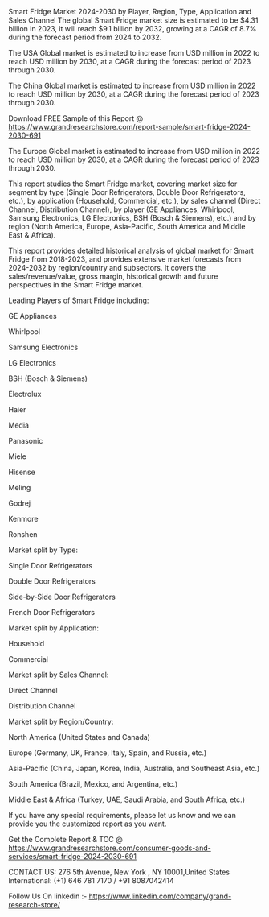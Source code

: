 Smart Fridge Market 2024-2030 by Player, Region, Type, Application and Sales Channel
The global Smart Fridge market size is estimated to be $4.31 billion in 2023, it will reach $9.1 billion by 2032, growing at a CAGR of 8.7% during the forecast period from 2024 to 2032.

The USA Global market is estimated to increase from USD million in 2022 to reach USD million by 2030, at a CAGR during the forecast period of 2023 through 2030.

The China Global market is estimated to increase from USD million in 2022 to reach USD million by 2030, at a CAGR during the forecast period of 2023 through 2030.

Download FREE Sample of this Report @ https://www.grandresearchstore.com/report-sample/smart-fridge-2024-2030-691

The Europe Global market is estimated to increase from USD million in 2022 to reach USD million by 2030, at a CAGR during the forecast period of 2023 through 2030.

This report studies the Smart Fridge market, covering market size for segment by type (Single Door Refrigerators, Double Door Refrigerators, etc.), by application (Household, Commercial, etc.), by sales channel (Direct Channel, Distribution Channel), by player (GE Appliances, Whirlpool, Samsung Electronics, LG Electronics, BSH (Bosch & Siemens), etc.) and by region (North America, Europe, Asia-Pacific, South America and Middle East & Africa).

This report provides detailed historical analysis of global market for Smart Fridge from 2018-2023, and provides extensive market forecasts from 2024-2032 by region/country and subsectors. It covers the sales/revenue/value, gross margin, historical growth and future perspectives in the Smart Fridge market.

Leading Players of Smart Fridge including:

GE Appliances

Whirlpool

Samsung Electronics

LG Electronics

BSH (Bosch & Siemens)

Electrolux

Haier

Media

Panasonic

Miele

Hisense

Meling

Godrej

Kenmore

Ronshen

Market split by Type:

Single Door Refrigerators

Double Door Refrigerators

Side-by-Side Door Refrigerators

French Door Refrigerators

Market split by Application:

Household

Commercial

Market split by Sales Channel:

Direct Channel

Distribution Channel

Market split by Region/Country:

North America (United States and Canada)

Europe (Germany, UK, France, Italy, Spain, and Russia, etc.)

Asia-Pacific (China, Japan, Korea, India, Australia, and Southeast Asia, etc.)

South America (Brazil, Mexico, and Argentina, etc.)

Middle East & Africa (Turkey, UAE, Saudi Arabia, and South Africa, etc.)

If you have any special requirements, please let us know and we can provide you the customized report as you want.

Get the Complete Report & TOC @ https://www.grandresearchstore.com/consumer-goods-and-services/smart-fridge-2024-2030-691

CONTACT US:
276 5th Avenue, New York , NY 10001,United States
International: (+1) 646 781 7170 / +91 8087042414

Follow Us On linkedin :- https://www.linkedin.com/company/grand-research-store/
